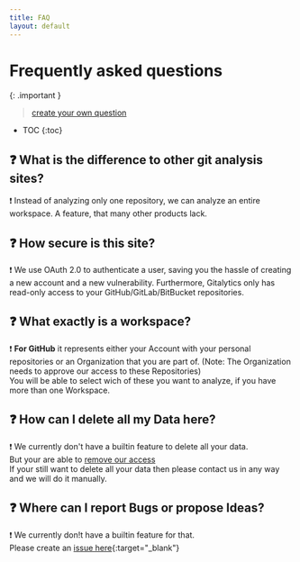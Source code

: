 ```yaml
---
title: FAQ
layout: default
---
```


# Frequently asked questions

{: .important }
> [create your own question](https://github.com/Gitalytics-org/docs/issues/new/choose)

* TOC
{:toc}

## :question: What is the difference to other git analysis sites?

:exclamation: Instead of analyzing only one repository, we can analyze an entire workspace. A feature, that many other products lack.


## :question: How secure is this site?

:exclamation: We use OAuth 2.0 to authenticate a user, saving you the hassle of creating a new account and a new vulnerability. Furthermore, Gitalytics only has read-only access to your GitHub/GitLab/BitBucket repositories.

## :question: What exactly is a workspace?

:exclamation: **For GitHub** it represents either your Account with your personal repositories or an Organization that you are part of.
(Note: The Organization needs to approve our access to these Repositories)<br/>
You will be able to select wich of these you want to analyze, if you have more than one Workspace.

## :question: How can I delete all my Data here?

:exclamation: We currently don't have a builtin feature to delete all your data.<br/>
But your are able to [remove our access](remove-access/index.md)<br/>
If your still want to delete all your data then please contact us in any way and we will do it manually.

## :question: Where can I report Bugs or propose Ideas?

:exclamation: We currently don!t have a builtin feature for that.<br/>
Please create an [issue here](https://github.com/Gitalytics-org/docs/issues/new/choose){:target="_blank"}
